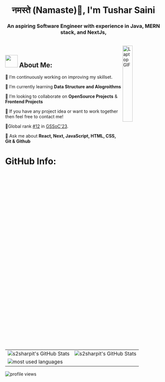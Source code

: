 <h1 align="center">नमस्ते (Namaste)🙏, I'm Tushar Saini</h1>
<h3 align="center">An aspiring Software Engineer with experience in Java, MERN stack, and NextJs,</h3>
<br>

<img src = "https://www.puttiapps.com/wp-content/uploads/2021/05/stats.gif" alt="Laptop GIF" width="25%" align="right">

## <img src="https://media.giphy.com/media/WUlplcMpOCEmTGBtBW/giphy.gif" width="40"> **About Me:**

🔸 I’m continuously working on improving my skillset.

<!-- 🔹 I’m currently learning **Flutter** -->
🔹 I’m currently learning **Data Structure and Alogroithms**

🔸 I’m looking to collaborate on **OpenSource Projects** & **Frontend Projects**

🔹 If you have any project idea or want to work together then feel free to contact me!

🔸Global rank [#12](https://gssoc.girlscript.tech/leaderboard) in [GSSoC'23](https://gssoc.girlscript.tech).

🔹 Ask me about **React, Next, JavaScript, HTML, CSS, Git & Github**

<!-- <div>
  <img src="https://api.visitorbadge.io/api/visitors?path=https%3A%2F%2Fgithub.com%2Fs2sharpit%2Fs2sharpit&label=VISITORS&labelColor=%23000&countColor=%230A0209" />
  <h3>Connect with me:</h3>
  <a href="https://www.linkedin.com/in/s2sharpit/"><img src="https://img.shields.io/badge/LinkedIn-d5d5d5?style=for-the-badge&logo=linkedin&logoColor=0A0209"/></a>
  <a href="mailto:s2sharpit@gmail.com"><img src="https://img.shields.io/badge/Gmail-d5d5d5?style=for-the-badge&logo=gmail&logoColor=0A0209" /></a>
  <a href="https://twitter.com/s2sharpit"><img src="https://img.shields.io/badge/twitter-d5d5d5?style=for-the-badge&logo=twitter&logoColor=0A0209" alt="s2sharpit#0572" ></a>
</div> -->

<!-- <div>
<h3 align="left">Languages and Tools:</h3>
<p align="left"> <a href="https://getbootstrap.com" target="_blank" rel="noreferrer"> <img src="https://raw.githubusercontent.com/devicons/devicon/master/icons/bootstrap/bootstrap-plain-wordmark.svg" alt="bootstrap" width="40" height="40"/> </a> <a href="https://www.w3schools.com/css/" target="_blank" rel="noreferrer"> <img src="https://raw.githubusercontent.com/devicons/devicon/master/icons/css3/css3-original-wordmark.svg" alt="css3" width="40" height="40"/> </a> <a href="https://expressjs.com" target="_blank" rel="noreferrer"> <img src="https://raw.githubusercontent.com/devicons/devicon/master/icons/express/express-original-wordmark.svg" alt="express" width="40" height="40"/> </a> <a href="https://www.w3.org/html/" target="_blank" rel="noreferrer"> <img src="https://raw.githubusercontent.com/devicons/devicon/master/icons/html5/html5-original-wordmark.svg" alt="html5" width="40" height="40"/> </a> <a href="https://www.java.com" target="_blank" rel="noreferrer"> <img src="https://raw.githubusercontent.com/devicons/devicon/master/icons/java/java-original.svg" alt="java" width="40" height="40"/> </a> <a href="https://developer.mozilla.org/en-US/docs/Web/JavaScript" target="_blank" rel="noreferrer"> <img src="https://raw.githubusercontent.com/devicons/devicon/master/icons/javascript/javascript-original.svg" alt="javascript" width="40" height="40"/> </a> <a href="https://nodejs.org" target="_blank" rel="noreferrer"> <img src="https://raw.githubusercontent.com/devicons/devicon/master/icons/nodejs/nodejs-original-wordmark.svg" alt="nodejs" width="40" height="40"/> </a> <a href="https://reactjs.org/" target="_blank" rel="noreferrer"> <img src="https://raw.githubusercontent.com/devicons/devicon/master/icons/react/react-original-wordmark.svg" alt="react" width="40" height="40"/> </a>  <a href="https://www.mongodb.com/" target="_blank" rel="noreferrer"> <img src="https://raw.githubusercontent.com/devicons/devicon/master/icons/mongodb/mongodb-original-wordmark.svg" alt="mongodb" width="40" height="40"/> </a></p>
</div> -->

<div>
<h1> GitHub Info: </h1>
<table align="center" border="0" cellpadding="0" cellspacing="0">
    <!-- <thead>
        <tr>
            <th colspan="2"><img src="https://activity-graph.herokuapp.com/graph?username=s2sharpit&theme=tokyo-night" alt="s2sharpit's contribution timeline" /></th>
        </tr>
    </thead> -->
    <tbody>
        <tr>
            <td><img src="https://github-readme-stats.vercel.app/api?username=s2sharpit&show_icons=true&locale=en&theme=tokyonight" alt="s2sharpit's GitHub Stats" />               </td>
            <td><img src="https://streak-stats.demolab.com/?user=s2sharpit&theme=tokyonight" alt="s2sharpit's GitHub Stats" /></td>
        </tr>
        <tr>
            <td>
            <img src="https://github-readme-stats.vercel.app/api/top-langs/?username=s2sharpit&layout=compact&theme=tokyonight" alt="most used languages" />
</td>
        </tr>
    </tbody>
</table>
</div>

<p align="left"> <img src="https://komarev.com/ghpvc/?username=s2sharpit&label=Profile%20views&color=272eef&style=for-the-badge" alt="profile views" /> </p>

